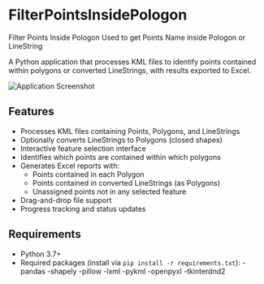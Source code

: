 # FilterPointsInsidePologon
Filter Points Inside Pologon Used to get Points Name inside Pologon or LineString

A Python application that processes KML files to identify points contained within polygons or converted LineStrings, with results exported to Excel.

![Application Screenshot](screenshot.png)

## Features

- Processes KML files containing Points, Polygons, and LineStrings
- Optionally converts LineStrings to Polygons (closed shapes)
- Interactive feature selection interface
- Identifies which points are contained within which polygons
- Generates Excel reports with:
  - Points contained in each Polygon
  - Points contained in converted LineStrings (as Polygons)
  - Unassigned points not in any selected feature
- Drag-and-drop file support
- Progress tracking and status updates

## Requirements

- Python 3.7+
- Required packages (install via `pip install -r requirements.txt`):
-pandas
-shapely
-pillow
-lxml
-pykml
-openpyxl
-tkinterdnd2


